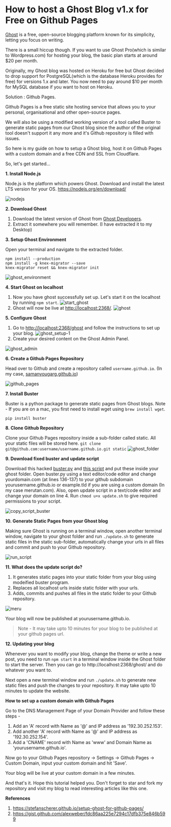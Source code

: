 # How to host a Ghost Blog v1.x for Free on Github Pages

[Ghost](https://ghost.org/) is a free, open-source blogging platform known for its simplicity, letting you focus on writing.

There is a small hiccup though. If you want to use Ghost Pro(which is similar to Wordpress.com) for hosting your blog, the basic plan starts at around $20 per month.


Originally, my Ghost blog was hosted on Heroku for free but Ghost decided to drop support for PostgreSQL(which is the database Heroku provides for free) for versions 1.x and later. You now need to pay around $10 per month for MySQL database if you want to host on Heroku.


Solution : Github Pages.


Github Pages is a free static site hosting service that allows you to your personal, organisational and other open-source pages.


We will also be using a modified working version of a tool called Buster to generate static pages from our Ghost blog since the author of the original tool doesn't support it any more and it's Github repository is filled with issues.


So here is my guide on how to setup a Ghost blog, host it on Github Pages with a custom domain and a free CDN and SSL from Cloudflare.


So, let's get started...


**1. Install Node.js**

Node.js is the platform which powers Ghost.
Download and install the latest LTS version for your OS.
https://nodejs.org/en/download/

![nodejs](/images/nodejs.png)


**2. Download Ghost**

1. Download the latest version of Ghost from [Ghost Developers](https://ghost.org/developers/).
2. Extract it somewhere you will remember.
   (I have extracted it to my Desktop)
   
   
**3. Setup Ghost Environment**

Open your terminal and navigate to the extracted folder.
```
npm install --production
npm install -g knex-migrator --save
knex-migrator reset && knex-migrator init
```
![ghost_environment](/images/ghost_environment.png)


**4. Start Ghost on localhost**

1. Now you have ghost successfully set up. Let's start it on the localhost by running `npm start`.
![start_ghost](/content/images/2017/08/start_ghost.png)
2. Ghost will now be live at [http://localhost:2368/](http://localhost:2368/).
![ghost](/images/ghost.png)


**5. Configure Ghost**

1. Go to [http://localhost:2368/ghost](http://localhost:2368/ghost) and follow the instructions to set up your blog.
![ghost_setup-1](/content/images/2017/08/ghost_setup-1.png)
2. Create your desired content on the Ghost Admin Panel.

![ghost_admin](/images/ghost_admin.png)


**6. Create a Github Pages Repository**

Head over to Github and create a repository called `username.github.io`. (In my case, [samanyougarg.github.io](https://samanyougarg.github.io))

![github_pages](/images/github_pages.png)


**7. Install Buster**

Buster is a python package to generate static pages from Ghost blogs. 
Note - If you are on a mac, you first need to install wget using `brew install wget`.

`pip install buster`


**8. Clone Github Repository**

Clone your Github Pages repository inside a sub-folder called static. All your static files will be stored here.
`git clone git@github.com:username/username.github.io.git static`
![ghost_folder](/images/ghost_folder.png)


**9. Download fixed buster and update script**

Download this hacked [buster.py](https://github.com/samanyougarg/ghost-on-github/blob/master/buster.py) and [this script](https://github.com/samanyougarg/ghost-on-github/blob/master/update.sh) and put these inside your ghost folder. Open buster.py using a text editor/code editor and change yourdomain.com (at lines 136-137) to your github subdomain yourusername.github.io or example.tld if you are using a custom domain (In my case merutan.com). Also, open update script in a text/code editor and change your domain on line 4. Run `chmod u+x update.sh` to give required permissions to your script.

![copy_script_buster](/images/copy_script_buster.png)


**10. Generate Static Pages from your Ghost blog**

Making sure Ghost is running on a terminal window, open another terminal window, navigate to your ghost folder and run `./update.sh` to generate static files in the static sub-folder, automatically change your urls in all files and commit and push to your Github repository.

![run_script](/images/run_script.png)


**11. What does the update script do?**

1. It generates static pages into your static folder from your blog using modeified buster program.
2. Replaces all localhost urls inside static folder with your urls.
3. Adds, commits and pushes all files in the static folder to your Github repository.

![meru](/images/meru.png)


Your blog will now be published at yourusername.github.io.
> Note - It may take upto 10 minutes for your blog to be published at your github pages url.


**12. Updating your blog**

Whenever you want to modify your blog, change the theme or write a new post, you need to run `npm start` in a terminal window inside the Ghost folder to start the server. Then you can go to http://localhost:2368/ghost/ and do whatever you want to.

Next open a new terminal window and run `./update.sh` to generate new static files and push the changes to your repository. It may take upto 10 minutes to update the website.


**How to set up a custom domain with Github Pages**

Go to the DNS Management Page of your Domain Provider and follow these steps -
1. Add an 'A' record with Name as '@' and IP address as '192.30.252.153'.
2. Add another 'A' record with Name as '@' and IP address as '192.30.252.154'.
3. Add a 'CNAME' record with Name as 'www' and Domain Name as 'yourusername.github.io'.

Now go to your Github Pages repository -> Settings -> Github Pages -> Custom Domain, input your custom domain and hit 'Save'.

Your blog will be live at your custom domain in a few minutes.

And that's it. Hope this tutorial helped you.
Don't forget to star and fork my repository and visit my blog to read interesting articles like this one.


**References**

1. https://stefanscherer.github.io/setup-ghost-for-github-pages/
2. https://gist.github.com/alexweber/fdc86aa225e7294c17dfb375e846b599
